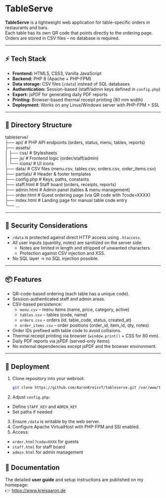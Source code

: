 # TableServe

**TableServe** is a lightweight web application for table-specific orders in restaurants and bars.  
Each table has its own QR code that points directly to the ordering page.  
Orders are stored in CSV files – no database is required.

---

## ⚡ Tech Stack
- **Frontend:** HTML5, CSS3, Vanilla JavaScript
- **Backend:** PHP 8 (Apache + PHP-FPM)
- **Data storage:** CSV files (`/data`) instead of SQL databases
- **Authentication:** Session-based (staff/admin keys defined in `config.php`)
- **Export:** jsPDF for generating daily PDF reports
- **Printing:** Browser-based thermal receipt printing (80 mm width)
- **Deployment:** Works on any Linux/Windows server with PHP-FPM + SSL

---

## 📂 Directory Structure

tableserve/  
├── api/ # PHP API endpoints (orders, status, menu, tables, reports)  
├── assets/  
│ ├── css/ # Stylesheets  
│ ├── js/ # Frontend logic (order/staff/admin)  
│ └── icons/ # UI icons  
├── data/ # CSV files (menu.csv, tables.csv, orders.csv, order_items.csv)  
├── partials/ # Header & footer templates  
├── config.php # Keys, paths, constants  
├── staff.html # Staff board (orders, receipts, reports)  
├── admin.html # Admin panel (tables & menu management)  
├── order.html # Guest ordering page (via QR code with ?code=XXXX)  
├── index.html # Landing page for manual table code entry  
└── ...  


---

## 🔑 Security Considerations
- `/data` is protected against direct HTTP access using `.htaccess`.
- All user inputs (quantity, notes) are sanitized on the server side:
  - Notes are limited in length and stripped of unwanted characters.
  - Protection against CSV injection and XSS.
- No SQL layer → no SQL injection possible.

---

## 📦 Features
- QR-code-based ordering (each table has a unique code).
- Session-authenticated staff and admin areas.
- CSV-based persistence:  
  - `menu.csv` – menu items (name, price, category, active)  
  - `tables.csv` – tables (code, name)  
  - `orders.csv` – orders (id, table_code, status, created_at)  
  - `order_items.csv` – order positions (order_id, item_id, qty, notes)  
- Order IDs prefixed with table code to avoid collisions.
- Thermal receipt printing via browser (`window.print()` + CSS for 80 mm).
- Daily PDF reports via jsPDF (served-only items).
- No external dependencies except jsPDF and the browser environment.

---

## 🚀 Deployment
1. Clone repository into your webroot:
   ```bash
   git clone https://github.com/AaronKreisvT/tableserve.git /var/www/tableserve
2. Adjust `config.php`:  
- Define `STAFF_KEY` and `ADMIN_KEY`  
- Set paths if needed  

3. Ensure `/data` is writable by the web server.  
4. Configure Apache VirtualHost with PHP-FPM and SSl enabled.  
5. Access:  
- `order.html?code=XXXX` for guests  
- `staff.html` for staff board  
- `admin.html` for admin management  

## 📖 Documentation

The detailed **user guide** and setup instructions are published on my homepage:  
👉 https://www.kreisaaron.de
